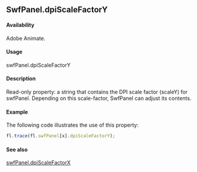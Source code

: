 ## SwfPanel.dpiScaleFactorY

#### Availability

Adobe Animate.

#### Usage

swfPanel.dpiScaleFactorY

#### Description

Read-only property: a string that contains the DPI scale factor (scaleY) for swfPanel. Depending on this scale-factor, SwfPanel can adjust its contents.

#### Example

The following code illustrates the use of this property:
```javascript
fl.trace(fl.swfPanel[x].dpiScaleFactorY);

```
#### See also

[swfPanel.dpiScaleFactorX](../swfPanel_object/swfPane1.md)
